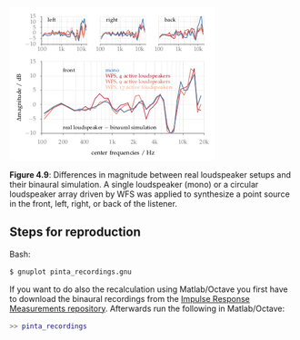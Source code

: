 ![Fig 4.9](fig4_09.png)

**Figure 4.9**: Differences in magnitude
between real loudspeaker setups and
their binaural simulation. A single
loudspeaker (mono) or a circular
loudspeaker array driven by WFS was
applied to synthesize a point source in the
front, left, right, or back of the listener.

## Steps for reproduction

Bash:
```Bash
$ gnuplot pinta_recordings.gnu
```

If you want to do also the recalculation using Matlab/Octave you first have to
download the binaural recordings from the [Impulse Response Measurements
repository](https://dev.qu.tu-berlin.de/projects/measurements/repository/show/2012-01-kemar-pinta-vs-brir-recordings/wav).
Afterwards run the following in Matlab/Octave:
```Matlab
>> pinta_recordings
```
